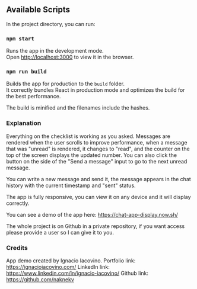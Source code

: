 ## Available Scripts

In the project directory, you can run:

### `npm start`

Runs the app in the development mode.<br />
Open [http://localhost:3000](http://localhost:3000) to view it in the browser.

### `npm run build`

Builds the app for production to the `build` folder.<br />
It correctly bundles React in production mode and optimizes the build for the best performance.

The build is minified and the filenames include the hashes.<br />

### Explanation
Everything on the checklist is working as you asked. Messages are rendered when the user scrolls to improve performance, when a message that was "unread" is rendered, it changes to "read", and the counter on the top of the screen displays the updated number. You can also click the button on the side of the "Send a message" input to go to the next unread message.

You can write a new message and send it, the message appears in the chat history with the current timestamp and "sent" status.

The app is fully responsive, you can view it on any device and it will display correctly.

You can see a demo of the app here: https://chat-app-display.now.sh/

The whole project is on Github in a private repository, if you want access please provide a user so I can give it to you.

### Credits
App demo created by Ignacio Iacovino.
Portfolio link: https://ignacioiacovino.com/
LinkedIn link: https://www.linkedin.com/in/ignacio-iacovino/
Github link: https://github.com/naknekv